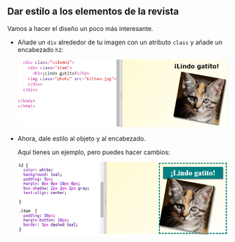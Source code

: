 ## Dar estilo a los elementos de la revista

Vamos a hacer el diseño un poco más interesante.

+ Añade un `div` alrededor de tu imagen con un atributo `class` y añade un encabezado `h2`:
    
    ![Captura de pantalla](images/magazine-item.png)

+ Ahora, dale estilo al objeto y al encabezado.
    
    Aquí tienes un ejemplo, pero puedes hacer cambios:
    
    ![Captura de pantalla](images/magazine-item-style.png)